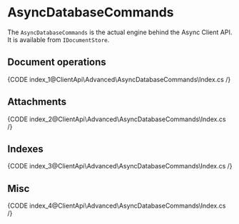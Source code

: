 # AsyncDatabaseCommands

The `AsyncDatabaseCommands` is the actual engine behind the Async Client API. It is available from `IDocumentStore`.

## Document operations

{CODE index_1@ClientApi\Advanced\AsyncDatabaseCommands\Index.cs /}

## Attachments

{CODE index_2@ClientApi\Advanced\AsyncDatabaseCommands\Index.cs /}
    
## Indexes

{CODE index_3@ClientApi\Advanced\AsyncDatabaseCommands\Index.cs /}

## Misc

{CODE index_4@ClientApi\Advanced\AsyncDatabaseCommands\Index.cs /}
